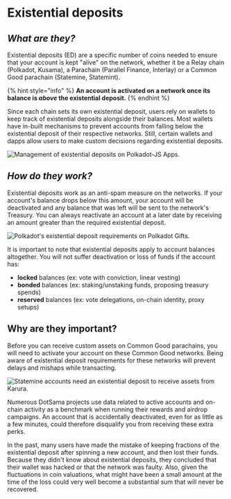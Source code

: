 # Existential deposits

## _What are they?_

Existential deposits (ED) are a specific number of coins needed to ensure that your account is kept "alive" on the network, whether it be a Relay chain (Polkadot, Kusama), a Parachain (Parallel Finance, Interlay) or a Common Good parachain (Statemine, Statemint).&#x20;

{% hint style="info" %}
**An account is activated on a network once its balance is **_**above**_** the existential deposit.**&#x20;
{% endhint %}

Since each chain sets its own existential deposit, users rely on wallets to keep track of existential deposits alongside their balances. Most wallets have in-built mechanisms to prevent accounts from falling below the existential deposit of their respective networks. Still, certain wallets and dapps allow users to make custom decisions regarding existential deposits.

![Management of existential deposits on Polkadot-JS Apps.](../../.gitbook/assets/A\_EDCustomSend.JPG)



## _How do they work?_

Existential deposits work as an anti-spam measure on the networks. If your account's balance drops below this amount, your account will be deactivated and any balance that was left will be sent to the network's Treasury. You can always reactivate an account at a later date by receiving an amount greater than the required existential deposit.

![Polkadot's existential deposit requirements on Polkadot Gifts.](../../.gitbook/assets/A\_EDGift.JPG)

It is important to note that existential deposits apply to account balances altogether. You will not suffer deactivation or loss of funds if the account has:

* **locked** balances (ex: vote with conviction, linear vesting)
* **bonded** balances (ex: staking/unstaking funds, proposing treasury spends)
* **reserved** balances (ex: vote delegations, on-chain identity, proxy setups)

## Why are they important?

Before you can receive custom assets on Common Good parachains, you will need to activate your account on these Common Good networks. Being aware of existential deposit requirements for these networks will prevent delays and mishaps while transacting.

![Statemine accounts need an existential deposit to receive assets from Karura.](<../../.gitbook/assets/A\_EDStatemine (1).JPG>)

Numerous DotSama projects use data related to active accounts and on-chain activity as a benchmark when running their rewards and airdrop campaigns. An account that is accidentally deactivated, even for as little as a few minutes, could therefore disqualify you from receiving these extra perks.

In the past, many users have made the mistake of keeping fractions of the existential deposit after spinning a new account, and then lost their funds. Because they didn't know about existential deposits, they concluded that their wallet was hacked or that the network was faulty. Also, given the fluctuations in coin valuations, what might have been a small amount at the time of the loss could very well become a substantial sum that will never be recovered.


